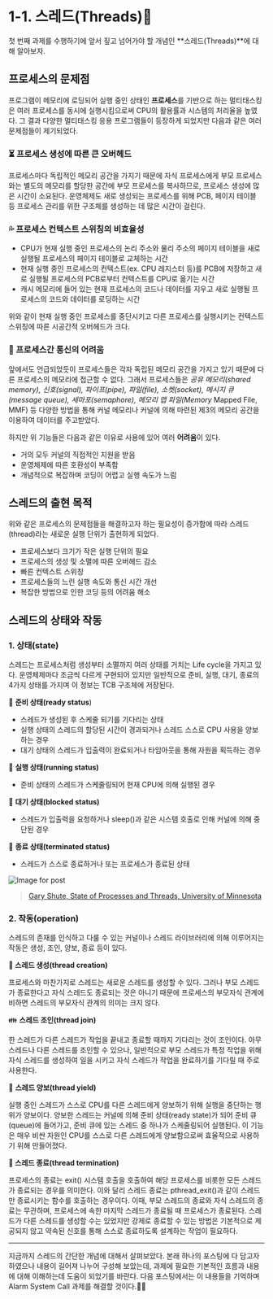 # 1-1. 스레드(Threads)🧵

첫 번째 과제를 수행하기에 앞서 짚고 넘어가야 할 개념인 **스레드(Threads)**에 대해 알아보자.

## 프로세스의 문제점

프로그램이 메모리에 로딩되어 실행 중인 상태인 **프로세스**를 기반으로 하는 멀티태스킹은 여러 프로세스를 동시에 실행시킴으로써 CPU의 활용률과 시스템의 처리율을 높였다. 그 결과 다양한 멀티태스킹 응용 프로그램들이 등장하게 되었지만 다음과 같은 여러 문제점들이 제기되었다.

### **⏳ 프로세스 생성에 따른 큰 오버헤드**

프로세스마다 독립적인 메모리 공간을 가지기 때문에 자식 프로세스에게 부모 프로세스와는 별도의 메모리를 할당한 공간에 부모 프로세스를  복사하므로, 프로세스 생성에 많은 시간이 소요된다. 운영체제도 새로 생성되는 프로세스를 위해 PCB, 페이지 테이블 등 프로세스  관리를 위한 구조체를 생성하는 데 많은 시간이 걸린다.

### **💦 프로세스 컨텍스트 스위칭의 비효율성**

- CPU가 현재 실행 중인 프로세스의 논리 주소와 물리 주소의 페이지 테이블을 새로 실행될 프로세스의 페이지 테이블로 교체하는 시간
- 현재 실행 중인 프로세스의 컨텍스트(ex. CPU 레지스터 등)를 PCB에 저장하고 새로 실행될 프로세스의 PCB로부터 컨텍스트를 CPU로 옮기는 시간
- 캐시 메모리에 들어 있는 현재 프로세스의 코드나 데이터를 지우고 새로 실행될 프로세스의 코드와 데이터를 로딩하는 시간

위와 같이 현재 실행 중인 프로세스를 중단시키고 다른 프로세스를 실행시키는 컨텍스트 스위칭에 따른 시공간적 오버헤드가 크다.

### **📲 프로세스간 통신의 어려움**

앞에서도 언급되었듯이 프로세스들은 각자 독립된 메모리 공간을 가지고 있기 때문에 다른 프로세스의 메모리에 접근할 수 없다. 그래서 프로세스들은 *공유 메모리(shared memory), 신호(signal), 파이프(pipe), 파일(file), 소켓(socket), 메시지 큐(message queue), 세마포(semaphore), 메모리 맵 파일(Memory* Mapped File, MMF) 등 다양한 방법을 통해 커널 메모리나 커널에 의해 마련된 제3의 메모리 공간을 이용하여 데이터를 주고받았다.

하지만 위 기능들은 다음과 같은 이유로 사용에 있어 여러 **어려움**이 있다.

- 거의 모두 커널의 직접적인 지원을 받음
- 운영체제에 따른 호환성이 부족함
- 개념적으로 복잡하며 코딩이 어렵고 실행 속도가 느림



## 스레드의 출현 목적

위와 같은 프로세스의 문제점들을 해결하고자 하는 필요성이 증가함에 따라 스레드(thread)라는 새로운 실행 단위가 출현하게 되었다.

- 프로세스보다 크기가 작은 실행 단위의 필요
- 프로세스의 생성 및 소멸에 따른 오버헤드 감소
- 빠른 컨텍스트 스위칭
- 프로세스들의 느린 실행 속도와 통신 시간 개선
- 복잡한 방법으로 인한 코딩 등의 어려움 해소



## 스레드의 상태와 작동

### **1. 상태(state)**

스레드는 프로세스처럼 생성부터 소멸까지 여러 상태를 거치는 Life cycle을 가지고 있다. 운영체제마다 조금씩 다르게 구현되어 있지만 일반적으로 준비, 실행, 대기, 종료의 4가지 상태를 가지며 이 정보는 TCB 구조체에 저장된다.

🧘 **준비 상태(ready status**)

- 스레드가 생성된 후 스케줄 되기를 기다리는 상태
- 실행 상태의 스레드의 할당된 시간이 경과되거나 스레드 스스로 CPU 사용을 양보하는 경우
- 대기 상태의 스레드가 입출력이 완료되거나 타임아웃을 통해 자원을 획득하는 경우

🏃 **실행 상태(running status)**

- 준비 상태의 스레드가 스케줄링되어 현재 CPU에 의해 실행된 경우

🧍 **대기 상태(blocked status)**

- 스레드가 입출력을 요청하거나 sleep()과 같은 시스템 호출로 인해 커널에 의해 중단된 경우

👻 **종료 상태(terminated status)**

- 스레드가 스스로 종료하거나 또는 프로세스가 종료된 상태

![Image for post](https://miro.medium.com/max/675/1*yghRteSuoLN5Fa3HD_npPQ.png)

> [Gary Shute, State of Processes and Threads, University of Minnesota](https://www.d.umn.edu/~gshute/os/processes-and-threads.xhtml)

### **2. 작동(operation)**

스레드의 존재를 인식하고 다룰 수 있는 커널이나 스레드 라이브러리에 의해 이루어지는 작동은 생성, 조인, 양보, 종료 등이 있다.

**👶 스레드 생성(thread creation)**

프로세스와 마찬가지로 스레드는 새로운 스레드를 생성할 수 있다. 그러나 부모 스레드가 종료한다고 자식 스레드도 종료되는 것은 아니기 때문에 프로세스의 부모자식 관계에 비하면 스레드의 부모자식 관계의 의미는 크지 않다.

👪 **스레드 조인(thread join)**

한 스레드가 다른 스레드가 작업을 끝내고 종료할 때까지 기다리는 것이 조인이다. 아무 스레드나 다른 스레드를 조인할 수 있으나,  일반적으로 부모 스레드가 특정 작업을 위해 자식 스레드를 생성하여 일을 시키고 자식 스레드가 작업을 완료하기를 기다릴 때 주로  사용한다.

🧘 **스레드 양보(thread yield)**

실행 중인 스레드가 스스로 CPU를 다른 스레드에게 양보하기 위해 실행을 중단하는 행위가 양보이다. 양보한 스레드는 커널에 의해 준비 상태(ready state)가 되어 준비 큐(queue)에 들어가고, 준비 큐에 있는 스레드 중 하나가 스케줄링되어 실행된다. 이 기능은 매우 비싼 자원인 CPU를 스스로 다른 스레드에게 양보함으로써 효율적으로 사용하기 위해 만들어졌다.

**👻 스레드 종료(thread termination)**

프로세스의 종료는 exit() 시스템 호출을 호출하여 해당 프로세스를 비롯한 모든 스레드가 종료되는 경우를 의미한다. 이와 달리 스레드  종료는 pthread_exit()과 같이 스레드만 종료시키는 함수를 호출하는 경우이다. 이때, 부모 스레드의 종료와 자식 스레드의 종료는 무관하며, 프로세스에 속한 마지막 스레드가 종료될 때 프로세스가 종료된다. 스레드가 다른 스레드를 생성할 수는 있었지만  강제로 종료할 수 있는 방법은 기본적으로 제공되지 않고 약속된 신호를 통해 스스로 종료하도록 설계하는 작업이 필요하다.

------

지금까지 스레드의 간단한 개념에 대해서 살펴보았다. 본래 하나의 포스팅에 다 담고자 하였으나 내용이 길어져 나누어 구성해 보았는데,  과제에 필요한 기본적인 흐름과 내용에 대해 이해하는데 도움이 되었기를 바란다. 다음 포스팅에서는 이 내용들을 기억하며 Alarm  System Call 과제를 해결할 것이다.🐱‍💻